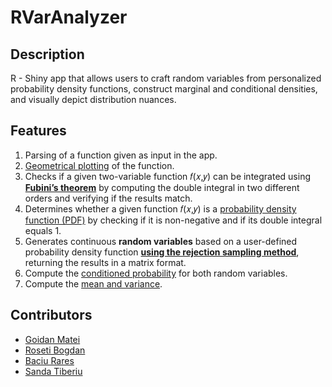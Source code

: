 # RVarAnalyzer

## Description

R - Shiny app that allows users to craft random variables from personalized probability density functions, construct marginal and conditional densities, and visually depict distribution nuances.

## Features

1. Parsing of a function given as input in the app.
2. [Geometrical plotting](https://github.com/MateiGoidan/RVarAnalyzer/blob/main/RVarAnalyzer/tasks/b.R) of the function.
3. Checks if a given two-variable function 𝑓(𝑥,𝑦) can be integrated using [**Fubini’s theorem**](https://github.com/MateiGoidan/RVarAnalyzer/blob/main/RVarAnalyzer/tasks/a%26(c%26d).R) by computing the double integral in two different orders and verifying if the results match.
4. Determines whether a given function 𝑓(𝑥,𝑦) is a [probability density function (PDF)](https://github.com/MateiGoidan/RVarAnalyzer/blob/main/RVarAnalyzer/tasks/a%26(c%26d).R) by checking if it is non-negative and if its double integral equals 1.
5. Generates continuous **random variables** based on a user-defined probability density function [**using the rejection sampling method**](https://github.com/MateiGoidan/RVarAnalyzer/blob/main/RVarAnalyzer/tasks/a%26(c%26d).R), returning the results in a matrix format.
6. Compute the [conditioned probability](https://github.com/MateiGoidan/RVarAnalyzer/blob/main/RVarAnalyzer/tasks/e.R) for both random variables.
7. Compute the [mean and variance](https://github.com/MateiGoidan/RVarAnalyzer/blob/main/RVarAnalyzer/tasks/h.R).

## Contributors
- [Goidan Matei](https://github.com/MateiGoidan)
- [Roseti Bogdan](https://github.com/RBogdanDev)
- [Baciu Rares](https://github.com/RBogdanDev)
- [Sanda Tiberiu](https://github.com/SandaMarian-Tiberiu)
